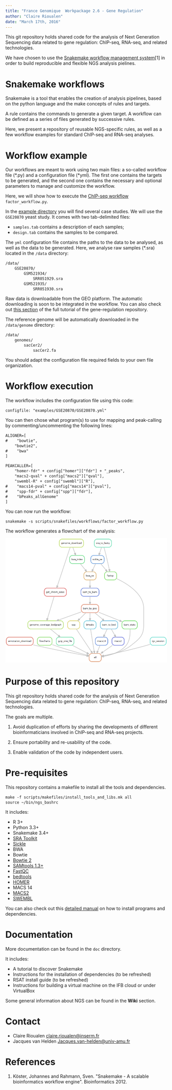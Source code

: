 ```yaml
---
title: "France Genomique  Workpackage 2.6 - Gene Regulation"
author: "Claire Rioualen"
date: "March 17th, 2016"
---
```


<!--
Table of Contents
=================

  * [Purpose of this repository](#purpose-of-this-repository)
  * [Workflow examples](#workflow-examples)
    * [Transcription factors](#transcription-factors)
      * [Execution](#execution)
      * [Dependencies](#dependencies)
    * [Histone marks](#histone-marks)
      * [Execution](#execution-1)
      * [Dependencies](#dependencies-1)
    * [RNA-seq (TODO)](#rna-seq-todo)
  * [Data organisation](#data-organisation)
  * [Documentation](#documentation)
  * [Contact](#contact)
-->


This git repository holds shared code for the analysis of Next
Generation Sequencing data related to gene regulation: ChIP-seq,
RNA-seq, and related technologies. 

We have chosen to use the [Snakemake workflow management system](https://bitbucket.org/snakemake/snakemake/wiki/Home)[1] 
in order to build reproducible and flexible NGS analysis pielines.

# Snakemake workflows

Snakemake is a tool that enables the creation of analysis pipelines, based on the python language and the make concepts of rules and targets. 

A rule contains the commands to generate a given target. 
A workflow can be defined as a series of files generated by successive rules. 

Here, we present a repository of reusable NGS-specific rules, as well as a few workflow examples for standard ChIP-seq and RNA-seq analyses. 

# Workflow example

Our workflows are meant to work using two main files: a so-called workflow file (\*.py) and a configuration file (\*yml).
The first one contains the targets to be generated, and the second one contains the necessary and optional parameters 
to manage and customize the workflow. 

Here, we will show how to execute the [ChIP-seq workflow](https://github.com/rioualen/gene-regulation/blob/master/scripts/snakefiles/workflows/factor_workflow.py) `factor_workflow.py`.

In the [example directory](https://github.com/rioualen/gene-regulation/blob/master/examples) you will find several case studies. We will use the `GSE20870` yeast study. It comes with two tab-delimited files: 

* `samples.tab` contains a description of each samples;
* `design.tab` contains the samples to be compared. 

The `yml` configuration file contains the paths to the data to be analysed, as well as the data to be generated. 
Here, we analyse raw samples (\*.sra) located in the `/data` directory: 

```
/data/
    GSE20870/
        GSM521934/
            SRR051929.sra
        GSM521935/
            SRR051930.sra
```
Raw data is downloadable from the GEO platform. The automatic downloading is soon to be integrated in the workflow. 
You can also check out [this section](https://github.com/rioualen/gene-regulation/blob/master/doc/install_protocols/Gene-regulation_complete_protocol.Rmd#download-source-data) of the full tutorial of the gene-regulation repository. 

The reference genome will be automatically downloaded in the `/data/genome` directory:

```
/data/
    genomes/
        sacCer2/
            sacCer2.fa
```

You should adapt the configuration file required fields to your own file organization. 

# Workflow execution

The workflow includes the configuration file using this code:
```
configfile: "examples/GSE20870/GSE20870.yml"
```
You can then chose what program(s) to use for mapping and peak-calling by commenting/uncommenting the following lines:

```
ALIGNER=[
#    "bowtie",
    "bowtie2",
#    "bwa"
]
```
```
PEAKCALLER=[
    "homer-fdr" + config["homer"]["fdr"] + "_peaks", 
    "macs2-qval" + config["macs2"]["qval"], 
    "swembl-R" + config["swembl"]["R"],
#    "macs14-pval" + config["macs14"]["pval"],
#    "spp-fdr" + config["spp"]["fdr"],
#    "bPeaks_allGenome"
]
```

You can now run the workflow:
```
snakemake -s scripts/snakefiles/workflows/factor_workflow.py
```

The workflow generates a flowchart of the analysis:

![alt text](doc/install_protocols/img/rule.png)


# Purpose of this repository

This git repository holds shared code for the analysis of Next
Generation Sequencing data related to gene regulation: ChIP-seq,
RNA-seq, and related technologies.

The goals are multiple.

1. Avoid duplication of efforts by sharing the developments of
different bioinformaticians involved in ChIP-seq and RNA-seq projects.

2. Ensure portability and re-usability of the code.

3. Enable validation of the code by independent users.


# Pre-requisites

This repository contains a makefile to install all the tools and dependencies. 

```
make -f scripts/makefiles/install_tools_and_libs.mk all
source ~/bin/ngs_bashrc
```

It includes:

* R 3+
* Python 3.3+
* Snakemake 3.4+
* [SRA Toolkit](http://www.ncbi.nlm.nih.gov/Traces/sra/sra.cgi?view=software)
* [Sickle](https://github.com/najoshi/sickle)
* BWA
* Bowtie
* [Bowtie 2](http://bowtie-bio.sourceforge.net/)
* [SAMtools 1.3+](http://samtools.sourceforge.net/)
* [FastQC](http://www.bioinformatics.babraham.ac.uk/projects/fastqc/)
* [bedtools](http://bedtools.readthedocs.org/)
* [HOMER](http://homer.salk.edu/homer/index.html)
* MACS 14
* [MACS2](https://github.com/taoliu/MACS/)
* [SWEMBL](http://www.ebi.ac.uk/~swilder/SWEMBL/)


You can also check out this [detailed manual](`doc/install_protocols/Manual_installation_of_tools.Rmd`) on how to install programs and dependencies.

# Documentation

More documentation can be found in the `doc` directory.

It includes: 

* A tutorial to discover Snakemake
* Instructions for the installation of dependencies (to be refreshed)
* RSAT install guide (to be refreshed)
* Instructions for building a virtual machine on the IFB cloud or under VirtualBox


Some general information about NGS can be found in the **Wiki** section. 



# Contact

- Claire Rioualen <claire.rioualen@inserm.fr>
- Jacques van Helden <Jacques.van-helden@univ-amu.fr>

# References 

1. Köster, Johannes and Rahmann, Sven. "Snakemake - A scalable bioinformatics workflow engine". Bioinformatics 2012.
